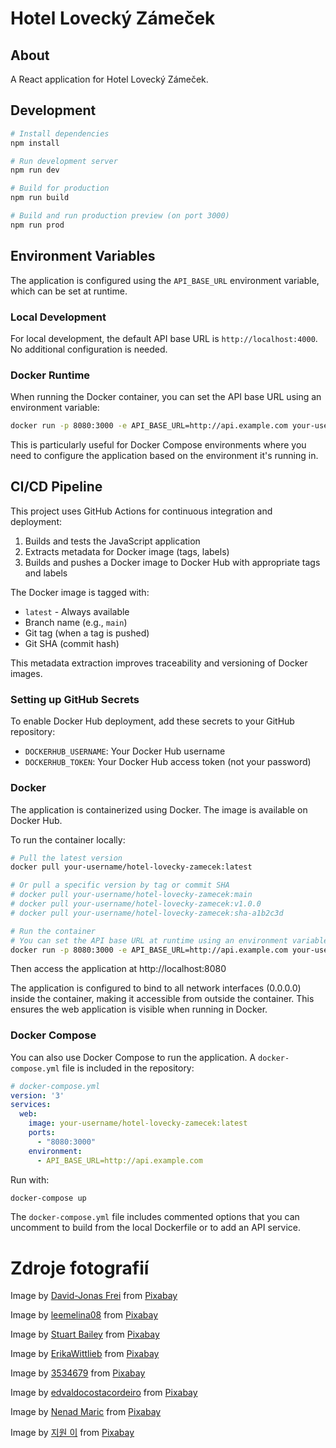 
# Hotel Lovecký Zámeček

## About
A React application for Hotel Lovecký Zámeček.

## Development
```bash
# Install dependencies
npm install

# Run development server
npm run dev

# Build for production
npm run build

# Build and run production preview (on port 3000)
npm run prod
```

## Environment Variables

The application is configured using the `API_BASE_URL` environment variable, which can be set at runtime.

### Local Development

For local development, the default API base URL is `http://localhost:4000`. No additional configuration is needed.

### Docker Runtime

When running the Docker container, you can set the API base URL using an environment variable:
```bash
docker run -p 8080:3000 -e API_BASE_URL=http://api.example.com your-username/hotel-lovecky-zamecek:latest
```

This is particularly useful for Docker Compose environments where you need to configure the application based on the environment it's running in.

## CI/CD Pipeline

This project uses GitHub Actions for continuous integration and deployment:
1. Builds and tests the JavaScript application
2. Extracts metadata for Docker image (tags, labels)
3. Builds and pushes a Docker image to Docker Hub with appropriate tags and labels

The Docker image is tagged with:
- `latest` - Always available
- Branch name (e.g., `main`)
- Git tag (when a tag is pushed)
- Git SHA (commit hash)

This metadata extraction improves traceability and versioning of Docker images.

### Setting up GitHub Secrets

To enable Docker Hub deployment, add these secrets to your GitHub repository:
- `DOCKERHUB_USERNAME`: Your Docker Hub username
- `DOCKERHUB_TOKEN`: Your Docker Hub access token (not your password)

### Docker

The application is containerized using Docker. The image is available on Docker Hub.

To run the container locally:
```bash
# Pull the latest version
docker pull your-username/hotel-lovecky-zamecek:latest

# Or pull a specific version by tag or commit SHA
# docker pull your-username/hotel-lovecky-zamecek:main
# docker pull your-username/hotel-lovecky-zamecek:v1.0.0
# docker pull your-username/hotel-lovecky-zamecek:sha-a1b2c3d

# Run the container
# You can set the API base URL at runtime using an environment variable
docker run -p 8080:3000 -e API_BASE_URL=http://api.example.com your-username/hotel-lovecky-zamecek:latest
```

Then access the application at http://localhost:8080

The application is configured to bind to all network interfaces (0.0.0.0) inside the container, making it accessible from outside the container. This ensures the web application is visible when running in Docker.

### Docker Compose

You can also use Docker Compose to run the application. A `docker-compose.yml` file is included in the repository:

```yaml
# docker-compose.yml
version: '3'
services:
  web:
    image: your-username/hotel-lovecky-zamecek:latest
    ports:
      - "8080:3000"
    environment:
      - API_BASE_URL=http://api.example.com
```

Run with:
```bash
docker-compose up
```

The `docker-compose.yml` file includes commented options that you can uncomment to build from the local Dockerfile or to add an API service.

# Zdroje fotografií
Image by <a href="https://pixabay.com/users/davidjonasfrei-14735032/?utm_source=link-attribution&utm_medium=referral&utm_campaign=image&utm_content=4718358">David-Jonas Frei</a> from <a href="https://pixabay.com//?utm_source=link-attribution&utm_medium=referral&utm_campaign=image&utm_content=4718358">Pixabay</a>

Image by <a href="https://pixabay.com/users/leemelina08-2806126/?utm_source=link-attribution&utm_medium=referral&utm_campaign=image&utm_content=1622401">leemelina08</a> from <a href="https://pixabay.com//?utm_source=link-attribution&utm_medium=referral&utm_campaign=image&utm_content=1622401">Pixabay</a>

Image by <a href="https://pixabay.com/users/stubaileyphoto-19245286/?utm_source=link-attribution&utm_medium=referral&utm_campaign=image&utm_content=5772286">Stuart Bailey</a> from <a href="https://pixabay.com//?utm_source=link-attribution&utm_medium=referral&utm_campaign=image&utm_content=5772286">Pixabay</a>

Image by <a href="https://pixabay.com/users/erikawittlieb-427626/?utm_source=link-attribution&utm_medium=referral&utm_campaign=image&utm_content=1078923">ErikaWittlieb</a> from <a href="https://pixabay.com//?utm_source=link-attribution&utm_medium=referral&utm_campaign=image&utm_content=1078923">Pixabay</a>

Image by <a href="https://pixabay.com/users/3534679-3534679/?utm_source=link-attribution&utm_medium=referral&utm_campaign=image&utm_content=3475656">3534679</a> from <a href="https://pixabay.com//?utm_source=link-attribution&utm_medium=referral&utm_campaign=image&utm_content=3475656">Pixabay</a>

Image by <a href="https://pixabay.com/users/edvaldocostacordeiro-6474269/?utm_source=link-attribution&utm_medium=referral&utm_campaign=image&utm_content=3042835">edvaldocostacordeiro</a> from <a href="https://pixabay.com//?utm_source=link-attribution&utm_medium=referral&utm_campaign=image&utm_content=3042835">Pixabay</a>

Image by <a href="https://pixabay.com/users/neshom-447256/?utm_source=link-attribution&utm_medium=referral&utm_campaign=image&utm_content=449952">Nenad Maric</a> from <a href="https://pixabay.com//?utm_source=link-attribution&utm_medium=referral&utm_campaign=image&utm_content=449952">Pixabay</a>

Image by <a href="https://pixabay.com/users/buffetcrush-4147660/?utm_source=link-attribution&utm_medium=referral&utm_campaign=image&utm_content=2009590">지원 이</a> from <a href="https://pixabay.com//?utm_source=link-attribution&utm_medium=referral&utm_campaign=image&utm_content=2009590">Pixabay</a>
